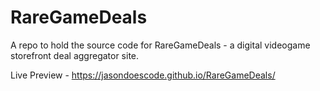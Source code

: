 # RareGameDeals
A repo to hold the source code for RareGameDeals - a digital videogame storefront deal aggregator site.

Live Preview - https://jasondoescode.github.io/RareGameDeals/
